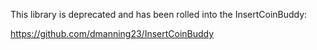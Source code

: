 This library is deprecated and has been rolled into the InsertCoinBuddy:

https://github.com/dmanning23/InsertCoinBuddy
